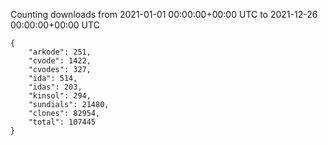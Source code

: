 
Counting downloads from 2021-01-01 00:00:00+00:00 UTC to 2021-12-26 00:00:00+00:00 UTC

```
{
    "arkode": 251,
    "cvode": 1422,
    "cvodes": 327,
    "ida": 514,
    "idas": 203,
    "kinsol": 294,
    "sundials": 21480,
    "clones": 82954,
    "total": 107445
}
```
